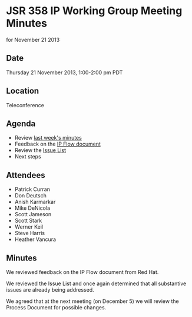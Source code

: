# JSR 358 IP Working Group Meeting Minutes  
for November 21 2013

## Date

Thursday 21 November 2013, 1:00-2:00 pm PDT

## Location

Teleconference

## Agenda

*   Review [last week's minutes](https://java.net/downloads/jsr358/Meeting%20Materials/JSR-358-IPWG-Minutes-Oct-31-2013.md)
*   Feedback on the [IP Flow document](https://java.net/downloads/jsr358/Meeting%20Materials/IP-flow-v8.pdf)
*   Review the [Issue List](https://java.net/jira/secure/IssueNavigator.jspa?mode=hide&requestId=11399)
*   Next steps

## Attendees

*   Patrick Curran
*   Don Deutsch
*   Anish Karmarkar
*   Mike DeNicola
*   Scott Jameson
*   Scott Stark
*   Werner Keil
*   Steve Harris
*   Heather Vancura

## Minutes

We reviewed feedback on the IP Flow document from Red Hat.

We reviewed the Issue List and once again determined that all substantive issues are already being addressed.

We agreed that at the next meeting (on December 5) we will review the Process Document for possible changes.